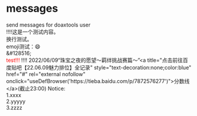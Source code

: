 # messages
send messages for doaxtools user<br>
!!!!这是一个测试内容。<br>
换行测试。<br>
emoji测试：&#128516;<br>
\&#128516;<br>
<span id='tttttt' style="color:red">test!!!</span>
!!!!
2022/06/09“珠宝之夜的愿望～羁绊挑战赛篇～”\<a title="点击前往百度贴吧【22.06.09魅力排位】全记录" style="text-decoration:none;color:blue" href="#" rel="external nofollow" onclick="useDefBrowser('https&#58;&#47;&#47;tieba.baidu.com&#47;p/7872576277')"\>分数线\</a\>(截止23:00)
<span id='NoticeStart'>Notice:<br>
1.xxxx<br>
2.yyyyy<br>
3.zzzz<br>
</span><span id='NoticeEnd'></span>
